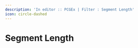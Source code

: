 ```yaml
---
description: 'In editor :: PCGEx | Filter : Segment Length'
icon: circle-dashed
---
```


# Segment Length

